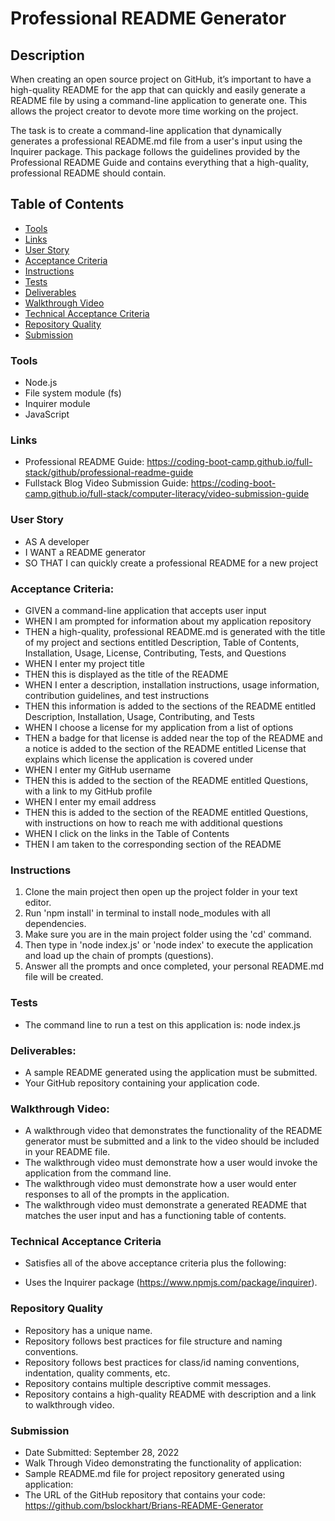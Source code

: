 # Professional README Generator

## Description
When creating an open source project on GitHub, it’s important to have a high-quality README for the app that can quickly and easily generate a README file by using a command-line application to generate one. This allows the project creator to devote more time working on the project.

The task is to create a command-line application that dynamically generates a professional README.md file from a user's input using the Inquirer package. This package follows the guidelines provided by the Professional README Guide and contains everything that a high-quality, professional README should contain.

## Table of Contents
* [Tools](#tools)
* [Links](#links)
* [User Story](#User-Story)
* [Acceptance Criteria](#Acceptance-Criteria)
* [Instructions](#Instructions)
* [Tests](#Tests)
* [Deliverables](#Deliverables)
* [Walkthrough Video](#Walkthrough-Video)
* [Technical Acceptance Criteria](#Technical-Acceptance-Criteria)
* [Repository Quality](#Repository-Quality)
* [Submission](#Submission)

### Tools
- Node.js
- File system module (fs)
- Inquirer module
- JavaScript

### Links
* Professional README Guide: https://coding-boot-camp.github.io/full-stack/github/professional-readme-guide
* Fullstack Blog Video Submission Guide: https://coding-boot-camp.github.io/full-stack/computer-literacy/video-submission-guide

### User Story
* AS A developer
* I WANT a README generator
* SO THAT I can quickly create a professional README for a new project

### Acceptance Criteria:
* GIVEN a command-line application that accepts user input
* WHEN I am prompted for information about my application repository
* THEN a high-quality, professional README.md is generated with the title of my project and sections entitled Description, Table of Contents, Installation, Usage, License, Contributing, Tests, and Questions
* WHEN I enter my project title
* THEN this is displayed as the title of the README
* WHEN I enter a description, installation instructions, usage information, contribution guidelines, and test instructions 
* THEN this information is added to the sections of the README entitled Description, Installation, Usage, Contributing, and Tests 
* WHEN I choose a license for my application from a list of options
* THEN a badge for that license is added near the top of the README and a notice is added to the section of the README entitled License that explains which license the application is covered under
* WHEN I enter my GitHub username
* THEN this is added to the section of the README entitled Questions, with a link to my GitHub profile
* WHEN I enter my email address
* THEN this is added to the section of the README entitled Questions, with instructions on how to reach me with additional questions
* WHEN I click on the links in the Table of Contents
* THEN I am taken to the corresponding section of the README

### Instructions
1. Clone the main project then open up the project folder in your text editor.
2. Run 'npm install' in terminal to install node_modules with all dependencies.
3. Make sure you are in the main project folder using the 'cd' command.
4. Then type in 'node index.js' or 'node index' to execute the application and load up the chain of prompts (questions).
5. Answer all the prompts and once completed, your personal README.md file will be created.

### Tests
* The command line to run a test on this application is: node index.js

### Deliverables: 
* A sample README generated using the application must be submitted. 
* Your GitHub repository containing your application code.

### Walkthrough Video: 
* A walkthrough video that demonstrates the functionality of the README generator must be submitted and a link to the video should be included in your README file.
* The walkthrough video must demonstrate how a user would invoke the application from the command line.
* The walkthrough video must demonstrate how a user would enter responses to all of the prompts in the application.
* The walkthrough video must demonstrate a generated README that matches the user input and has a functioning table of contents.

### Technical Acceptance Criteria
* Satisfies all of the above acceptance criteria plus the following:
- Uses the Inquirer package (https://www.npmjs.com/package/inquirer).

### Repository Quality
* Repository has a unique name.
* Repository follows best practices for file structure and naming conventions.
* Repository follows best practices for class/id naming conventions, indentation, quality comments, etc.
* Repository contains multiple descriptive commit messages.
* Repository contains a high-quality README with description and a link to walkthrough video.

### Submission
* Date Submitted: September 28, 2022
* Walk Through Video demonstrating the functionality of application: 
* Sample README.md file for project repository generated using application: 
* The URL of the GitHub repository that contains your code: https://github.com/bslockhart/Brians-README-Generator